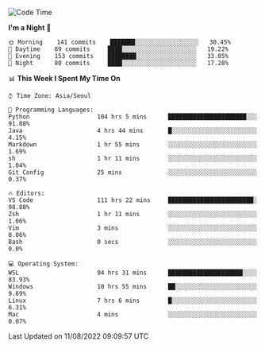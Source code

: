 <!--START_SECTION:waka-->
![Code Time](http://img.shields.io/badge/Code%20Time-1%2C278%20hrs%206%20mins-blue)

**I'm a Night 🦉** 

```text
🌞 Morning    141 commits    ███████░░░░░░░░░░░░░░░░░░   30.45% 
🌆 Daytime    89 commits     ████░░░░░░░░░░░░░░░░░░░░░   19.22% 
🌃 Evening    153 commits    ████████░░░░░░░░░░░░░░░░░   33.05% 
🌙 Night      80 commits     ████░░░░░░░░░░░░░░░░░░░░░   17.28%

```


📊 **This Week I Spent My Time On** 

```text
⌚︎ Time Zone: Asia/Seoul

💬 Programming Languages: 
Python                   104 hrs 5 mins      ██████████████████████░░░   91.08% 
Java                     4 hrs 44 mins       █░░░░░░░░░░░░░░░░░░░░░░░░   4.15% 
Markdown                 1 hr 55 mins        ░░░░░░░░░░░░░░░░░░░░░░░░░   1.69% 
sh                       1 hr 11 mins        ░░░░░░░░░░░░░░░░░░░░░░░░░   1.04% 
Git Config               25 mins             ░░░░░░░░░░░░░░░░░░░░░░░░░   0.37%

🔥 Editors: 
VS Code                  111 hrs 22 mins     ████████████████████████░   98.88% 
Zsh                      1 hr 11 mins        ░░░░░░░░░░░░░░░░░░░░░░░░░   1.06% 
Vim                      3 mins              ░░░░░░░░░░░░░░░░░░░░░░░░░   0.06% 
Bash                     0 secs              ░░░░░░░░░░░░░░░░░░░░░░░░░   0.0%

💻 Operating System: 
WSL                      94 hrs 31 mins      █████████████████████░░░░   83.93% 
Windows                  10 hrs 55 mins      ██░░░░░░░░░░░░░░░░░░░░░░░   9.69% 
Linux                    7 hrs 6 mins        █░░░░░░░░░░░░░░░░░░░░░░░░   6.31% 
Mac                      4 mins              ░░░░░░░░░░░░░░░░░░░░░░░░░   0.07%

```


 Last Updated on 11/08/2022 09:09:57 UTC
<!--END_SECTION:waka-->
